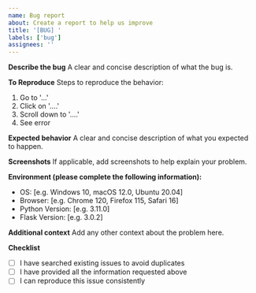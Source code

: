 ```yaml
---
name: Bug report
about: Create a report to help us improve
title: '[BUG] '
labels: ['bug']
assignees: ''
---
```


**Describe the bug**
A clear and concise description of what the bug is.

**To Reproduce**
Steps to reproduce the behavior:
1. Go to '...'
2. Click on '....'
3. Scroll down to '....'
4. See error

**Expected behavior**
A clear and concise description of what you expected to happen.

**Screenshots**
If applicable, add screenshots to help explain your problem.

**Environment (please complete the following information):**
 - OS: [e.g. Windows 10, macOS 12.0, Ubuntu 20.04]
 - Browser: [e.g. Chrome 120, Firefox 115, Safari 16]
 - Python Version: [e.g. 3.11.0]
 - Flask Version: [e.g. 3.0.2]

**Additional context**
Add any other context about the problem here.

**Checklist**
- [ ] I have searched existing issues to avoid duplicates
- [ ] I have provided all the information requested above
- [ ] I can reproduce this issue consistently
